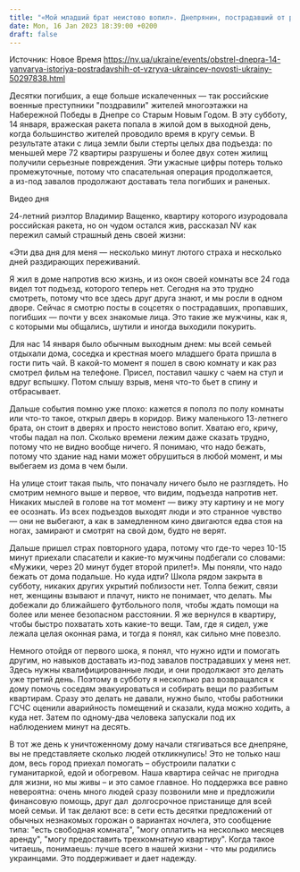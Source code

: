 ```yaml
---
title: "«Мой младший брат неистово вопил». Днепрянин, пострадавший от ракетного удара 14 января, о том, что пережил и как спасся"
date: Mon, 16 Jan 2023 18:39:00 +0200
draft: false
---
```

Источник: Новое Время https://nv.ua/ukraine/events/obstrel-dnepra-14-yanvarya-istoriya-postradavshih-ot-vzryva-ukraincev-novosti-ukrainy-50297838.html


Десятки погибших, а еще больше искалеченных — так российские военные преступники "поздравили" жителей многоэтажки на Набережной Победы в Днепре со Старым Новым Годом. В эту субботу, 14 января, вражеская ракета попала в жилой дом в выходной день, когда большинство жителей проводило время в кругу семьи. В результате атаки с лица земли были стерты целых два подъезда: по меньшей мере 72 квартиры разрушены и более двух сотен жилищ получили серьезные повреждения. Эти ужасные цифры потерь только промежуточные, потому что спасательная операция продолжается, а из-под завалов продолжают доставать тела погибших и раненых.

  Видео дня   

24-летний риэлтор Владимир Ващенко, квартиру которого изуродовала российская ракета, но он чудом остался жив, рассказал NV как пережил самый страшный день своей жизни:

«Эти два дня для меня — несколько минут лютого страха и несколько дней раздирающих переживаний.

Я жил в доме напротив всю жизнь, и из окон своей комнаты все 24 года видел тот подъезд, которого теперь нет. Сегодня на это трудно смотреть, потому что все здесь друг друга знают, и мы росли в одном дворе. Сейчас я смотрю посты в соцсетях о пострадавших, пропавших, погибших — почти у всех знакомые лица. Это такие же мужчины, как я, с которыми мы общались, шутили и иногда выходили покурить.

Для нас 14 января было обычным выходным днем: мы всей семьей отдыхали дома, соседка и крестная моего младшего брата пришла в гости пить чай. В какой-то момент я пошел в свою комнату и как раз смотрел фильм на телефоне. Присел, поставил чашку с чаем на стул и вдруг вспышку. Потом слышу взрыв, меня что-то бьет в спину и отбрасывает.

Дальше события помню уже плохо: кажется я пополз по полу комнаты или что-то такое, открыл дверь в коридор. Вижу маленького 13-летнего брата, он стоит в дверях и просто неистово вопит. Хватаю его, кричу, чтобы падал на пол. Сколько времени лежим даже сказать трудно, потому что не видно вообще ничего. Я понимаю, что надо бежать, потому что здание над нами может обрушиться в любой момент, и мы выбегаем из дома в чем были.

На улице стоит такая пыль, что поначалу ничего было не разглядеть. Но смотрим немного выше и первое, что видим, подъезда напротив нет. Никаких мыслей в голове на тот момент — вижу эту картину и не могу ее осознать. Из всех подъездов выходят люди и это странное чувство — они не выбегают, а как в замедленном кино двигаются едва стоя на ногах, замирают и смотрят на свой дом, будто не верят.

Дальше пришел страх повторного удара, потому что где-то через 10-15 минут приехали спасатели и какие-то мужчины подбегали со словами: «Мужики, через 20 минут будет второй прилет!». Мы поняли, что надо бежать от дома подальше. Но куда идти? Школа рядом закрыта в субботу, никаких других укрытий поблизости нет. Толпа бежит, связи нет, женщины взывают и плачут, никто не понимает, что делать. Мы добежали до ближайшего футбольного поля, чтобы ждать помощи на более или менее безопасном расстоянии. Я же вернулся в квартиру, чтобы быстро похватать хоть какие-то вещи. Там, где я сидел, уже лежала целая оконная рама, и тогда я понял, как сильно мне повезло.

Немного отойдя от первого шока, я понял, что нужно идти и помогать другим, но навыков доставать из-под завалов пострадавших у меня нет. Здесь нужны квалифицированные люди, и они продолжают это делать уже третий день. Поэтому в субботу я несколько раз возвращался к дому помочь соседям эвакуироваться и собирать вещи по разбитым квартирам. Сразу это делать не давали, нужно было, чтобы работники ГСЧС оценили аварийность помещений и сказали, куда можно ходить, а куда нет. Затем по одному-два человека запускали под их наблюдением минут на десять.

В тот же день к уничтоженному дому начали стягиваться все днепряне, вы не представляете сколько людей откликнулись! Это не только наш дом, весь город приехал помогать – обустроили палатки с гуманитаркой, едой и обогревом. Наша квартира сейчас не пригодна для жизни, но мы живы – и это самое главное. Но поддержка все равно невероятна: очень много людей сразу позвонили мне и предложили финансовую помощь, друг дал  долгосрочное пристанище для всей моей семьи. И так делают все: в сети есть десятки предложений от обычных незнакомых горожан о вариантах ночлега, это сообщение типа: "есть свободная комната", "могу оплатить на несколько месяцев аренду", "могу предоставить трехкомнатную квартиру". Когда такое читаешь, понимаешь: лучше всего в нашей жизни - что мы родились украинцами. Это поддерживает и дает надежду.
